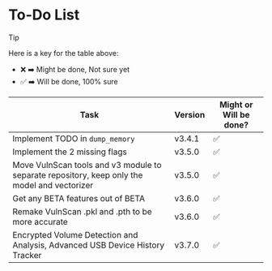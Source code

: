 # To-Do List

> [!TIP]
> Here is a key for the table above:
> - ❌ ➡️ Might be done, Not sure yet
> - ✅ ➡️ Will be done, 100% sure

| Task                                                                                         | Version | Might or Will be done? |
|----------------------------------------------------------------------------------------------|---------|------------------------|
| Implement TODO in `dump_memory`                                                              | v3.4.1  | ✅                      |
| Implement the 2 missing flags                                                                | v3.5.0  | ✅                      |
| Move VulnScan tools and v3 module to separate repository, keep only the model and vectorizer | v3.5.0  | ✅                      |
| Get any BETA features out of BETA                                                            | v3.6.0  | ✅                      |
| Remake VulnScan .pkl and .pth to be more accurate                                            | v3.6.0  | ✅                      |
| Encrypted Volume Detection and Analysis, Advanced USB Device History Tracker                 | v3.7.0  | ✅                      |
